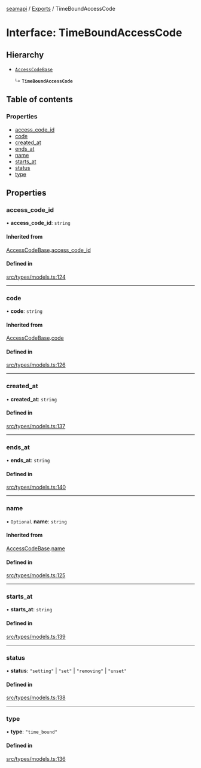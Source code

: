 [seamapi](../README.md) / [Exports](../modules.md) / TimeBoundAccessCode

# Interface: TimeBoundAccessCode

## Hierarchy

- [`AccessCodeBase`](AccessCodeBase.md)

  ↳ **`TimeBoundAccessCode`**

## Table of contents

### Properties

- [access\_code\_id](TimeBoundAccessCode.md#access_code_id)
- [code](TimeBoundAccessCode.md#code)
- [created\_at](TimeBoundAccessCode.md#created_at)
- [ends\_at](TimeBoundAccessCode.md#ends_at)
- [name](TimeBoundAccessCode.md#name)
- [starts\_at](TimeBoundAccessCode.md#starts_at)
- [status](TimeBoundAccessCode.md#status)
- [type](TimeBoundAccessCode.md#type)

## Properties

### access\_code\_id

• **access\_code\_id**: `string`

#### Inherited from

[AccessCodeBase](AccessCodeBase.md).[access_code_id](AccessCodeBase.md#access_code_id)

#### Defined in

[src/types/models.ts:124](https://github.com/seamapi/seamapi-javascript/blob/main/src/types/models.ts#L124)

___

### code

• **code**: `string`

#### Inherited from

[AccessCodeBase](AccessCodeBase.md).[code](AccessCodeBase.md#code)

#### Defined in

[src/types/models.ts:126](https://github.com/seamapi/seamapi-javascript/blob/main/src/types/models.ts#L126)

___

### created\_at

• **created\_at**: `string`

#### Defined in

[src/types/models.ts:137](https://github.com/seamapi/seamapi-javascript/blob/main/src/types/models.ts#L137)

___

### ends\_at

• **ends\_at**: `string`

#### Defined in

[src/types/models.ts:140](https://github.com/seamapi/seamapi-javascript/blob/main/src/types/models.ts#L140)

___

### name

• `Optional` **name**: `string`

#### Inherited from

[AccessCodeBase](AccessCodeBase.md).[name](AccessCodeBase.md#name)

#### Defined in

[src/types/models.ts:125](https://github.com/seamapi/seamapi-javascript/blob/main/src/types/models.ts#L125)

___

### starts\_at

• **starts\_at**: `string`

#### Defined in

[src/types/models.ts:139](https://github.com/seamapi/seamapi-javascript/blob/main/src/types/models.ts#L139)

___

### status

• **status**: ``"setting"`` \| ``"set"`` \| ``"removing"`` \| ``"unset"``

#### Defined in

[src/types/models.ts:138](https://github.com/seamapi/seamapi-javascript/blob/main/src/types/models.ts#L138)

___

### type

• **type**: ``"time_bound"``

#### Defined in

[src/types/models.ts:136](https://github.com/seamapi/seamapi-javascript/blob/main/src/types/models.ts#L136)
